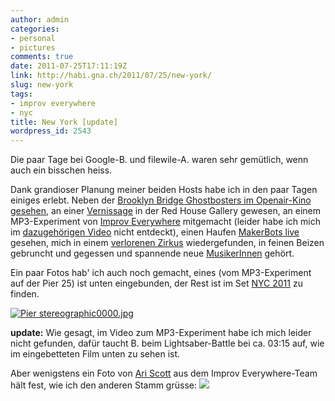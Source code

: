 ```yaml
---
author: admin
categories:
- personal
- pictures
comments: true
date: 2011-07-25T17:11:19Z
link: http://habi.gna.ch/2011/07/25/new-york/
slug: new-york
tags:
- improv everywhere
- nyc
title: New York [update]
wordpress_id: 2543
---
```


Die paar Tage bei Google-B. und filewile-A. waren sehr gemütlich, wenn auch ein bisschen heiss.




Dank grandioser Planung meiner beiden Hosts habe ich in den paar Tagen einiges erlebt. Neben der [Brooklyn Bridge Ghostbosters im Openair-Kino gesehen](http://www.brooklynbridgepark.org/go/programs-/-events/syfy-movies-with-a-view), an einer [Vernissage](http://www.lufo.ch/en/news/single-view/article/red-house-gallery-group-show-in-new-york/) in der Red House Gallery gewesen, an einem MP3-Experiment von [Improv Everywhere](http://improveverywhere.com/) mitgemacht (leider habe ich mich im [dazugehörigen Video](http://www.youtube.com/watch?v=lrCnh9sT_mc) nicht entdeckt), einen Haufen [MakerBots live](http://www.makerbot.com/blog/2011/07/19/makerbot-make-a-thon-2-3rd-ward-slide-show/) gesehen, mich in einem [verlorenen Zirkus](http://geminiandscorpio.com/e10-07-31.html) wiedergefunden, in feinen Beizen gebruncht und gegessen und spannende neue [MusikerInnen](http://rockwoodmusichall.com/) gehört.




Ein paar Fotos hab' ich auch noch gemacht, eines (vom MP3-Experiment auf der Pier 25) ist unten eingebunden, der Rest ist im Set [NYC 2011](http://photos.davidhaberthuer.ch/index.php?type=sets&setId=72157627118656423) zu finden.




[![Pier stereographic0000.jpg](http://habi.gna.ch/wp-content/uploads/2011/07/Pier-stereographic0000-tm.jpg)](http://habi.gna.ch/wp-content/uploads/2011/07/Pier-stereographic0000.jpg)



**update:** Wie gesagt, im Video zum MP3-Experiment habe ich mich leider nicht gefunden, dafür taucht B. beim Lightsaber-Battle bei ca. 03:15 auf, wie im eingebetteten Film unten zu sehen ist.


Aber wenigstens ein Foto von [Ari Scott](http://www.flickr.com/people/40102342@N05/) aus dem Improv Everywhere-Team hält fest, wie ich den anderen Stamm grüsse:
[![](http://farm7.static.flickr.com/6012/5945629720_a8e322ab53.jpg)](http://www.flickr.com/photos/40102342@N05/5945629720/)

